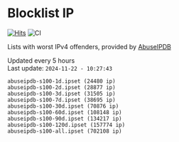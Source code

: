 # Blocklist IP

[![Hits](https://hits.seeyoufarm.com/api/count/incr/badge.svg?url=https%3A%2F%2Fgithub.com%2Fborestad%2Fblocklist-ip%2F&count_bg=%2379C83D&title_bg=%23555555&icon=&icon_color=%23E7E7E7&title=hits&edge_flat=false)](https://hits.seeyoufarm.com)  ![CI](https://img.shields.io/github/workflow/status/borestad/blocklist-ip/CI?style=flat-square)

Lists with worst IPv4 offenders, provided by [AbuseIPDB](https://www.abuseipdb.com/)

<!-- FOOTER-PLACEHOLDER -->
Updated every 5 hours<br>
Last update: `2024-11-22 - 10:27:43`
```
abuseipdb-s100-1d.ipset (24480 ip)
abuseipdb-s100-2d.ipset (28877 ip)
abuseipdb-s100-3d.ipset (31505 ip)
abuseipdb-s100-7d.ipset (38695 ip)
abuseipdb-s100-30d.ipset (70876 ip)
abuseipdb-s100-60d.ipset (108148 ip)
abuseipdb-s100-90d.ipset (134217 ip)
abuseipdb-s100-120d.ipset (157774 ip)
abuseipdb-s100-all.ipset (702108 ip)
```
